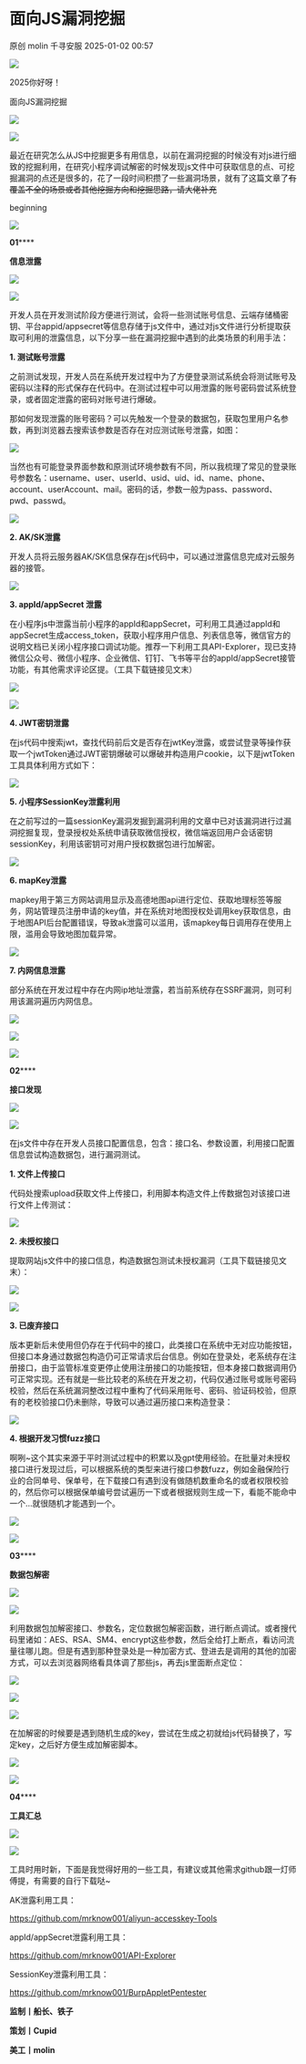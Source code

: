 #  面向JS漏洞挖掘   
原创 molin  千寻安服   2025-01-02 00:57  
  
![](https://mmbiz.qpic.cn/mmbiz_png/qAbTL3m1KPCCVCvbQtU6iaxaBDBgTia36MvOP6QwkWtYUdricL5CZ12BJdfnaSgP64O1XwlU5d0dBaGTsibldbfCJg/640?wx_fmt=png&from=appmsg "")  
  
2025你好呀！  
  
  
面向JS漏洞挖掘  
  
  
![](https://mmbiz.qpic.cn/mmbiz_png/qAbTL3m1KPCCVCvbQtU6iaxaBDBgTia36Mardd8xRYg14BwFPWsoribfCml0K0adUIJhFYpSJvlbXDibSrPh3eiaCAA/640?wx_fmt=png&from=appmsg "")  
  
![](https://mmbiz.qpic.cn/mmbiz_png/qAbTL3m1KPCCVCvbQtU6iaxaBDBgTia36MlYM842RR8ATbOmLdcibVHx3PdURia8iayPkibEhJg878kZOQQjZZWibvFCg/640?wx_fmt=png&from=appmsg "")  
  
最近在研究怎么从JS中挖掘更多有用信息，以前在漏洞挖掘的时候没有对js进行细致的挖掘利用，在研究小程序调试解密的时候发现js文件中可获取信息的点、可挖掘漏洞的点还是很多的，花了一段时间积攒了一些漏洞场景，就有了这篇文章了~~有覆盖不全的场景或者其他挖掘方向和挖掘思路，请大佬补充~~  
  
  
  
beginning  
  
![](https://mmbiz.qpic.cn/mmbiz_png/qAbTL3m1KPCCVCvbQtU6iaxaBDBgTia36MrNnqnDTgcJ6ibKkE1pR8AfjtHHfliamEdhcaY84GPGic7BRIicTZBrIeIw/640?wx_fmt=png&from=appmsg "")  
  
**01******  
  
**信息泄露**  
  
![](https://mmbiz.qpic.cn/mmbiz_png/qAbTL3m1KPCCVCvbQtU6iaxaBDBgTia36MrNnqnDTgcJ6ibKkE1pR8AfjtHHfliamEdhcaY84GPGic7BRIicTZBrIeIw/640?wx_fmt=png&from=appmsg "")  
  
  
![](https://mmbiz.qpic.cn/mmbiz_png/qAbTL3m1KPCCVCvbQtU6iaxaBDBgTia36MHfvVhblibTwOuyxfzkYMc9Jj0pibS7hNjQzia3X3YdpbibujHAyykN2IRw/640?wx_fmt=png&from=appmsg "")  
  
开发人员在开发测试阶段方便进行测试，会将一些测试账号信息、云端存储桶密钥、平台appid/appsecret等信息存储于js文件中，通过对js文件进行分析提取获取可利用的泄露信息，以下分享一些在漏洞挖掘中遇到的此类场景的利用手法：  
  
**1. 测试账号泄露**  
  
之前测试发现，开发人员在系统开发过程中为了方便登录测试系统会将测试账号及密码以注释的形式保存在代码中。在测试过程中可以用泄露的账号密码尝试系统登录，或者固定泄露的密码对账号进行爆破。  
  
那如何发现泄露的账号密码？可以先触发一个登录的数据包，获取包里用户名参数，再到浏览器去搜索该参数是否存在对应测试账号泄露，如图：  
  
![](https://mmbiz.qpic.cn/mmbiz_png/qAbTL3m1KPCCVCvbQtU6iaxaBDBgTia36MVslI2JrIwZKhZkH5k28wTHLk5QFTjLLcMLr3ZibIrhbcRHP8Wxz44wg/640?wx_fmt=png&from=appmsg "")  
  
当然也有可能登录界面参数和原测试环境参数有不同，所以我梳理了常见的登录账号参数名：username、user、userId、usid、uid、id、name、phone、account、userAccount、mail。密码的话，参数一般为pass、password、pwd、passwd。  
  
![](https://mmbiz.qpic.cn/mmbiz_png/qAbTL3m1KPCCVCvbQtU6iaxaBDBgTia36MDztInjBicGXxwqWJX2DLuAsZ9SE3YBCiaOAjVQicv9iaCZD446JRc5QjaA/640?wx_fmt=png&from=appmsg "")  
  
**2. AK/SK泄露**  
  
开发人员将云服务器AK/SK信息保存在js代码中，可以通过泄露信息完成对云服务器的接管。  
  
![](https://mmbiz.qpic.cn/mmbiz_png/qAbTL3m1KPCCVCvbQtU6iaxaBDBgTia36M42HRPqDqibI9lCj5UribTJV0C3edl2NV8bjJj4RiaybWSiciabE3VydrLmQ/640?wx_fmt=png&from=appmsg "")  
  
**3. appId/appSecret 泄露**  
  
在小程序js中泄露当前小程序的appId和appSecret，可利用工具通过appId和appSecret生成access_token，获取小程序用户信息、列表信息等，微信官方的说明文档已关闭小程序接口调试功能。推荐一下利用工具API-Explorer，现已支持微信公众号、微信小程序、企业微信、钉钉、飞书等平台的appId/appSecret接管功能，有其他需求评论区提。（工具下载链接见文末）  
  
![](https://mmbiz.qpic.cn/mmbiz_png/qAbTL3m1KPCCVCvbQtU6iaxaBDBgTia36MszCP4oWEotic7vFZViaDIibcjGVNicT41dq93FlyAPdwMEwWLoF77xqUeA/640?wx_fmt=png&from=appmsg "")  
  
![](https://mmbiz.qpic.cn/mmbiz_png/qAbTL3m1KPCCVCvbQtU6iaxaBDBgTia36MMe5lQS34W1axjwf6Jvuh2Aol9z5HILbdLYVDwGbO1eBhrEE7sXVdWw/640?wx_fmt=png&from=appmsg "")  
  
**4. JWT密钥泄露**  
  
在js代码中搜索jwt，查找代码前后文是否存在jwtKey泄露，或尝试登录等操作获取一个jwtToken通过JWT密钥爆破可以爆破并构造用户cookie，以下是jwtToken工具具体利用方式如下：  
  
![](https://mmbiz.qpic.cn/mmbiz_png/qAbTL3m1KPCCVCvbQtU6iaxaBDBgTia36MK2vxC3SMHLYqPqAyJbBcRIaxjySBPgbwtnnROCnhpjW0hFxUGFicWTQ/640?wx_fmt=png&from=appmsg "")  
  
**5. 小程序SessionKey泄露利用**  
  
在之前写过的一篇sessionKey漏洞发掘到漏洞利用的文章中已对该漏洞进行过漏洞挖掘复现，登录授权处系统申请获取微信授权，微信端返回用户会话密钥sessionKey，利用该密钥可对用户授权数据包进行加解密。  
  
![](https://mmbiz.qpic.cn/mmbiz_png/qAbTL3m1KPCCVCvbQtU6iaxaBDBgTia36MGTkIU4EpnLsCbqib4ElLNjGk5IUDGe7tr2504dMOvJ3JGv2mga2xHlg/640?wx_fmt=png&from=appmsg "")  
  
**6. mapKey泄露**  
  
mapkey用于第三方网站调用显示及高德地图api进行定位、获取地理标签等服务，网站管理员注册申请的key值，并在系统对地图授权处调用key获取信息，由于地图API后台配置错误，导致ak泄露可以滥用，该mapkey每日调用存在使用上限，滥用会导致地图加载异常。  
  
![](https://mmbiz.qpic.cn/mmbiz_png/qAbTL3m1KPCCVCvbQtU6iaxaBDBgTia36Mqbicm8wbKSYgia2LggBSYSqykbV28RX34GBXicrTWNtavebl6ytYdHl3w/640?wx_fmt=png&from=appmsg "")  
  
**7. 内网信息泄露**  
  
部分系统在开发过程中存在内网ip地址泄露，若当前系统存在SSRF漏洞，则可利用该漏洞遍历内网信息。  
  
![](https://mmbiz.qpic.cn/mmbiz_png/qAbTL3m1KPCCVCvbQtU6iaxaBDBgTia36MNXghKtw5UzX7ibclcBtrL5XXtfuG5ZOM37l2tmK2U1ibn5TIWlTNeIfg/640?wx_fmt=png&from=appmsg "")  
  
  
![](https://mmbiz.qpic.cn/mmbiz_png/qAbTL3m1KPCCVCvbQtU6iaxaBDBgTia36MGFJN3YDcneWELxW9kbib5FNoXd0zEAia2SdXTosuKOngX8ISaetNZlFw/640?wx_fmt=png&from=appmsg "")  
  
![](https://mmbiz.qpic.cn/mmbiz_png/qAbTL3m1KPCCVCvbQtU6iaxaBDBgTia36MrNnqnDTgcJ6ibKkE1pR8AfjtHHfliamEdhcaY84GPGic7BRIicTZBrIeIw/640?wx_fmt=png&from=appmsg "")  
  
**02******  
  
**接口发现**  
  
![](https://mmbiz.qpic.cn/mmbiz_png/qAbTL3m1KPCCVCvbQtU6iaxaBDBgTia36MrNnqnDTgcJ6ibKkE1pR8AfjtHHfliamEdhcaY84GPGic7BRIicTZBrIeIw/640?wx_fmt=png&from=appmsg "")  
  
  
![](https://mmbiz.qpic.cn/mmbiz_png/qAbTL3m1KPCCVCvbQtU6iaxaBDBgTia36M52tg5DFRKOG8sw26TD6klhClibPKXEfdic3s7IwUiafbLtwicMBL76yQoQ/640?wx_fmt=png&from=appmsg "")  
  
在js文件中存在开发人员接口配置信息，包含：接口名、参数设置，利用接口配置信息尝试构造数据包，进行漏洞测试。  
  
**1. 文件上传接口**  
  
代码处搜索upload获取文件上传接口，利用脚本构造文件上传数据包对该接口进行文件上传测试：  
  
![](https://mmbiz.qpic.cn/mmbiz_png/qAbTL3m1KPCCVCvbQtU6iaxaBDBgTia36M2Qpy4tianRngLdXNQ3ic0owy0T2f2sTLYicfCqnntjhBDkIKKmRs0y60Q/640?wx_fmt=png&from=appmsg "")  
  
**2. 未授权接口**  
  
提取网站js文件中的接口信息，构造数据包测试未授权漏洞（工具下载链接见文末）：  
  
![](https://mmbiz.qpic.cn/mmbiz_png/qAbTL3m1KPCCVCvbQtU6iaxaBDBgTia36Micje83T1Elt3oYSZcgCAOxXBjCELuZVUgonqCHicrZAYm408cNbIPV8w/640?wx_fmt=png&from=appmsg "")  
  
![](https://mmbiz.qpic.cn/mmbiz_png/qAbTL3m1KPCCVCvbQtU6iaxaBDBgTia36MFDPoz8gwgeoas1KJePAD0utOmts0fJx1Cj0MZvicJMkE5va2WoBIAdw/640?wx_fmt=png&from=appmsg "")  
  
**3. 已废弃接口**  
  
版本更新后未使用但仍存在于代码中的接口，此类接口在系统中无对应功能按钮，但接口本身通过数据包构造仍可正常请求后台信息。例如在登录处，老系统存在注册接口，由于监管标准变更停止使用注册接口的功能按钮，但本身接口数据调用仍可正常实现。还有就是一些比较老的系统在开发之初，代码仅通过账号或账号密码校验，然后在系统漏洞整改过程中重构了代码采用账号、密码、验证码校验，但原有的老校验接口仍未删除，导致可以通过遍历接口来构造登录：  
  
![](https://mmbiz.qpic.cn/mmbiz_png/qAbTL3m1KPCCVCvbQtU6iaxaBDBgTia36MoLMG3vFW2u6DGg8foKhbjenbm1FAW0CO6FhShJbw1opCTz9J1mNKcA/640?wx_fmt=png&from=appmsg "")  
  
**4. 根据开发习惯fuzz接口**  
  
啊咧~这个其实来源于平时测试过程中的积累以及gpt使用经验。在批量对未授权接口进行发现过后，可以根据系统的类型来进行接口参数fuzz，例如金融保险行业的合同单号、保单号，在下载接口有遇到没有做随机数重命名的或者权限校验的，然后你可以根据保单编号尝试遍历一下或者根据规则生成一下，看能不能命中一个…就很随机才能遇到一个。  
  
  
![](https://mmbiz.qpic.cn/mmbiz_png/qAbTL3m1KPCCVCvbQtU6iaxaBDBgTia36MicZm2QaRVibfhFuicUVRPErgkNfeb5rjNRRYQERx0LBohBdSq5ibNZJRTQ/640?wx_fmt=png&from=appmsg "")  
  
![](https://mmbiz.qpic.cn/mmbiz_png/qAbTL3m1KPCCVCvbQtU6iaxaBDBgTia36MrNnqnDTgcJ6ibKkE1pR8AfjtHHfliamEdhcaY84GPGic7BRIicTZBrIeIw/640?wx_fmt=png&from=appmsg "")  
  
**03******  
  
**数据包解密**  
  
![](https://mmbiz.qpic.cn/mmbiz_png/qAbTL3m1KPCCVCvbQtU6iaxaBDBgTia36MrNnqnDTgcJ6ibKkE1pR8AfjtHHfliamEdhcaY84GPGic7BRIicTZBrIeIw/640?wx_fmt=png&from=appmsg "")  
  
  
![](https://mmbiz.qpic.cn/mmbiz_png/qAbTL3m1KPCCVCvbQtU6iaxaBDBgTia36M52tg5DFRKOG8sw26TD6klhClibPKXEfdic3s7IwUiafbLtwicMBL76yQoQ/640?wx_fmt=png&from=appmsg "")  
  
利用数据包加解密接口、参数名，定位数据包解密函数，进行断点调试。或者搜代码里诸如：AES、RSA、SM4、encrypt这些参数，然后全给打上断点，看访问流量往哪儿跑。但是有遇到那种登录处是一种加密方式、登进去是调用的其他的加密方式，可以去浏览器网络看具体调了那些js，再去js里面断点定位：  
  
![](https://mmbiz.qpic.cn/mmbiz_png/qAbTL3m1KPCCVCvbQtU6iaxaBDBgTia36M8ZEq7hOVm8nibneIkfImSWic95XhUdkSZqkcLnnL5oYoLpcl4KosKf5w/640?wx_fmt=png&from=appmsg "")  
  
![](https://mmbiz.qpic.cn/mmbiz_png/qAbTL3m1KPCCVCvbQtU6iaxaBDBgTia36M5oqhKMEHhbn6wF49pabZL46840bt1xn0570tP6DtSWJXgcnbRDkyTg/640?wx_fmt=png&from=appmsg "")  
  
![](https://mmbiz.qpic.cn/mmbiz_png/qAbTL3m1KPCCVCvbQtU6iaxaBDBgTia36McjMYkUkm4xFZyPNVaRVrV4UTiab6oY1iaUK86ucolDyh8gTyWlah9VVg/640?wx_fmt=png&from=appmsg "")  
  
在加解密的时候要是遇到随机生成的key，尝试在生成之初就给js代码替换了，写定key，之后好方便生成加解密脚本。  
  
![](https://mmbiz.qpic.cn/mmbiz_png/qAbTL3m1KPCCVCvbQtU6iaxaBDBgTia36MCfQCAjBo5sl9ujA49UfVfZFdTu0QVEhYuAnpHSU2OY0hDrVKM6e60w/640?wx_fmt=png&from=appmsg "")  
  
![](https://mmbiz.qpic.cn/mmbiz_png/qAbTL3m1KPCCVCvbQtU6iaxaBDBgTia36MrNnqnDTgcJ6ibKkE1pR8AfjtHHfliamEdhcaY84GPGic7BRIicTZBrIeIw/640?wx_fmt=png&from=appmsg "")  
  
**04******  
  
**工具汇总**  
  
![](https://mmbiz.qpic.cn/mmbiz_png/qAbTL3m1KPCCVCvbQtU6iaxaBDBgTia36MrNnqnDTgcJ6ibKkE1pR8AfjtHHfliamEdhcaY84GPGic7BRIicTZBrIeIw/640?wx_fmt=png&from=appmsg "")  
  
  
![](https://mmbiz.qpic.cn/mmbiz_png/qAbTL3m1KPCCVCvbQtU6iaxaBDBgTia36M52tg5DFRKOG8sw26TD6klhClibPKXEfdic3s7IwUiafbLtwicMBL76yQoQ/640?wx_fmt=png&from=appmsg "")  
  
工具时用时新，下面是我觉得好用的一些工具，有建议或其他需求github跟一灯师傅提，有需要的自行下载哒~  
  
AK泄露利用工具：  
  
https://github.com/mrknow001/aliyun-accesskey-Tools  
  
appId/appSecret泄露利用工具：  
  
https://github.com/mrknow001/API-Explorer  
  
SessionKey泄露利用工具：  
  
https://github.com/mrknow001/BurpAppletPentester  
  
  
  
**监制丨船长、铁子**  
  
**策划丨Cupid**  
  
**美工丨molin**  
  
  
  
